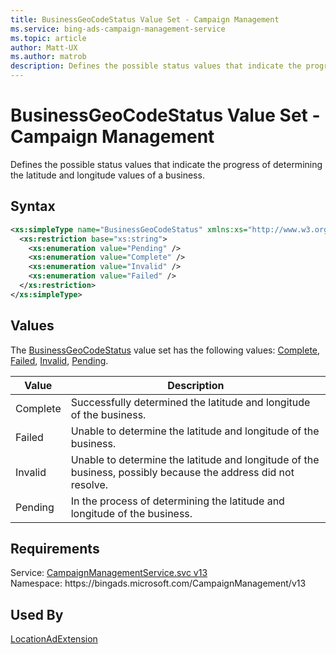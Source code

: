 ```yaml
---
title: BusinessGeoCodeStatus Value Set - Campaign Management
ms.service: bing-ads-campaign-management-service
ms.topic: article
author: Matt-UX
ms.author: matrob
description: Defines the possible status values that indicate the progress of determining the latitude and longitude values of a business.
---
```

# BusinessGeoCodeStatus Value Set - Campaign Management
Defines the possible status values that indicate the progress of determining the latitude and longitude values of a business.

## Syntax
```xml
<xs:simpleType name="BusinessGeoCodeStatus" xmlns:xs="http://www.w3.org/2001/XMLSchema">
  <xs:restriction base="xs:string">
    <xs:enumeration value="Pending" />
    <xs:enumeration value="Complete" />
    <xs:enumeration value="Invalid" />
    <xs:enumeration value="Failed" />
  </xs:restriction>
</xs:simpleType>
```

## <a name="values"></a>Values

The [BusinessGeoCodeStatus](businessgeocodestatus.md) value set has the following values: [Complete](#complete), [Failed](#failed), [Invalid](#invalid), [Pending](#pending).

|Value|Description|
|-----------|---------------|
|<a name="complete"></a>Complete|Successfully determined the latitude and longitude of the business.|
|<a name="failed"></a>Failed|Unable to determine the latitude and longitude of the business.|
|<a name="invalid"></a>Invalid|Unable to determine the latitude and longitude of the business, possibly because the address did not resolve.|
|<a name="pending"></a>Pending|In the process of determining the latitude and longitude of the business.|

## Requirements
Service: [CampaignManagementService.svc v13](https://campaign.api.bingads.microsoft.com/Api/Advertiser/CampaignManagement/v13/CampaignManagementService.svc)  
Namespace: https\://bingads.microsoft.com/CampaignManagement/v13  

## Used By
[LocationAdExtension](locationadextension.md)  
